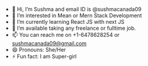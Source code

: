 - 👋 Hi, I’m Sushma and email ID is @sushmacanada09
- 👀 I’m interested in Mean or Mern Stack Development
- 🌱 I’m currently learning React JS with next JS
- 💞️ I’m available taking any freelance or fulltime job.
- 📫 You can reach me on +1-6478628254 or sushmacanada09@gmail.com
- 😄 Pronouns: She/Her
- ⚡ Fun fact: I am Super-girl

<!---
sushmacanada09/sushmacanada09 is a ✨ special ✨ repository because its `README.md` (this file) appears on your GitHub profile.
You can click the Preview link to take a look at your changes.
--->
